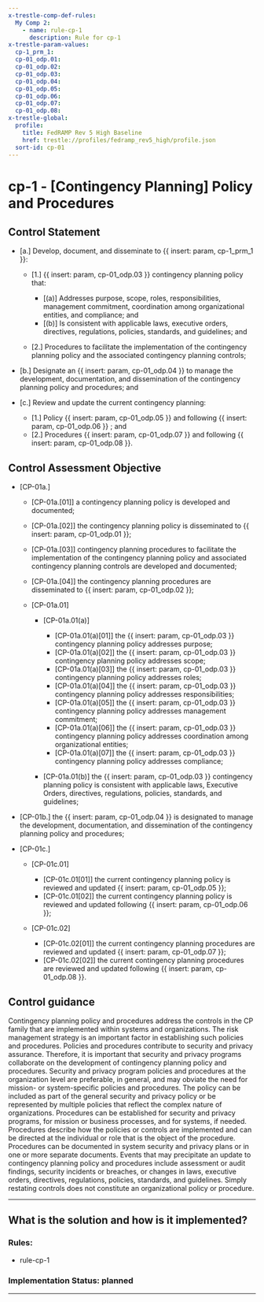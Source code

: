 ```yaml
---
x-trestle-comp-def-rules:
  My Comp 2:
    - name: rule-cp-1
      description: Rule for cp-1
x-trestle-param-values:
  cp-1_prm_1:
  cp-01_odp.01:
  cp-01_odp.02:
  cp-01_odp.03:
  cp-01_odp.04:
  cp-01_odp.05:
  cp-01_odp.06:
  cp-01_odp.07:
  cp-01_odp.08:
x-trestle-global:
  profile:
    title: FedRAMP Rev 5 High Baseline
    href: trestle://profiles/fedramp_rev5_high/profile.json
  sort-id: cp-01
---
```


# cp-1 - \[Contingency Planning\] Policy and Procedures

## Control Statement

- \[a.\] Develop, document, and disseminate to {{ insert: param, cp-1_prm_1 }}:

  - \[1.\] {{ insert: param, cp-01_odp.03 }} contingency planning policy that:

    - \[(a)\] Addresses purpose, scope, roles, responsibilities, management commitment, coordination among organizational entities, and compliance; and
    - \[(b)\] Is consistent with applicable laws, executive orders, directives, regulations, policies, standards, and guidelines; and

  - \[2.\] Procedures to facilitate the implementation of the contingency planning policy and the associated contingency planning controls;

- \[b.\] Designate an {{ insert: param, cp-01_odp.04 }} to manage the development, documentation, and dissemination of the contingency planning policy and procedures; and

- \[c.\] Review and update the current contingency planning:

  - \[1.\] Policy {{ insert: param, cp-01_odp.05 }} and following {{ insert: param, cp-01_odp.06 }} ; and
  - \[2.\] Procedures {{ insert: param, cp-01_odp.07 }} and following {{ insert: param, cp-01_odp.08 }}.

## Control Assessment Objective

- \[CP-01a.\]

  - \[CP-01a.[01]\] a contingency planning policy is developed and documented;
  - \[CP-01a.[02]\] the contingency planning policy is disseminated to {{ insert: param, cp-01_odp.01 }};
  - \[CP-01a.[03]\] contingency planning procedures to facilitate the implementation of the contingency planning policy and associated contingency planning controls are developed and documented;
  - \[CP-01a.[04]\] the contingency planning procedures are disseminated to {{ insert: param, cp-01_odp.02 }};
  - \[CP-01a.01\]

    - \[CP-01a.01(a)\]

      - \[CP-01a.01(a)[01]\] the {{ insert: param, cp-01_odp.03 }} contingency planning policy addresses purpose;
      - \[CP-01a.01(a)[02]\] the {{ insert: param, cp-01_odp.03 }} contingency planning policy addresses scope;
      - \[CP-01a.01(a)[03]\] the {{ insert: param, cp-01_odp.03 }} contingency planning policy addresses roles;
      - \[CP-01a.01(a)[04]\] the {{ insert: param, cp-01_odp.03 }} contingency planning policy addresses responsibilities;
      - \[CP-01a.01(a)[05]\] the {{ insert: param, cp-01_odp.03 }} contingency planning policy addresses management commitment;
      - \[CP-01a.01(a)[06]\] the {{ insert: param, cp-01_odp.03 }} contingency planning policy addresses coordination among organizational entities;
      - \[CP-01a.01(a)[07]\] the {{ insert: param, cp-01_odp.03 }} contingency planning policy addresses compliance;

    - \[CP-01a.01(b)\] the {{ insert: param, cp-01_odp.03 }} contingency planning policy is consistent with applicable laws, Executive Orders, directives, regulations, policies, standards, and guidelines;

- \[CP-01b.\] the {{ insert: param, cp-01_odp.04 }} is designated to manage the development, documentation, and dissemination of the contingency planning policy and procedures;

- \[CP-01c.\]

  - \[CP-01c.01\]

    - \[CP-01c.01[01]\] the current contingency planning policy is reviewed and updated {{ insert: param, cp-01_odp.05 }};
    - \[CP-01c.01[02]\] the current contingency planning policy is reviewed and updated following {{ insert: param, cp-01_odp.06 }};

  - \[CP-01c.02\]

    - \[CP-01c.02[01]\] the current contingency planning procedures are reviewed and updated {{ insert: param, cp-01_odp.07 }};
    - \[CP-01c.02[02]\] the current contingency planning procedures are reviewed and updated following {{ insert: param, cp-01_odp.08 }}.

## Control guidance

Contingency planning policy and procedures address the controls in the CP family that are implemented within systems and organizations. The risk management strategy is an important factor in establishing such policies and procedures. Policies and procedures contribute to security and privacy assurance. Therefore, it is important that security and privacy programs collaborate on the development of contingency planning policy and procedures. Security and privacy program policies and procedures at the organization level are preferable, in general, and may obviate the need for mission- or system-specific policies and procedures. The policy can be included as part of the general security and privacy policy or be represented by multiple policies that reflect the complex nature of organizations. Procedures can be established for security and privacy programs, for mission or business processes, and for systems, if needed. Procedures describe how the policies or controls are implemented and can be directed at the individual or role that is the object of the procedure. Procedures can be documented in system security and privacy plans or in one or more separate documents. Events that may precipitate an update to contingency planning policy and procedures include assessment or audit findings, security incidents or breaches, or changes in laws, executive orders, directives, regulations, policies, standards, and guidelines. Simply restating controls does not constitute an organizational policy or procedure.

______________________________________________________________________

## What is the solution and how is it implemented?

<!-- For implementation status enter one of: implemented, partial, planned, alternative, not-applicable -->

<!-- Note that the list of rules under ### Rules: is read-only and changes will not be captured after assembly to JSON -->

<!-- Add control implementation description here for control: cp-1 -->

### Rules:

  - rule-cp-1

### Implementation Status: planned

______________________________________________________________________
